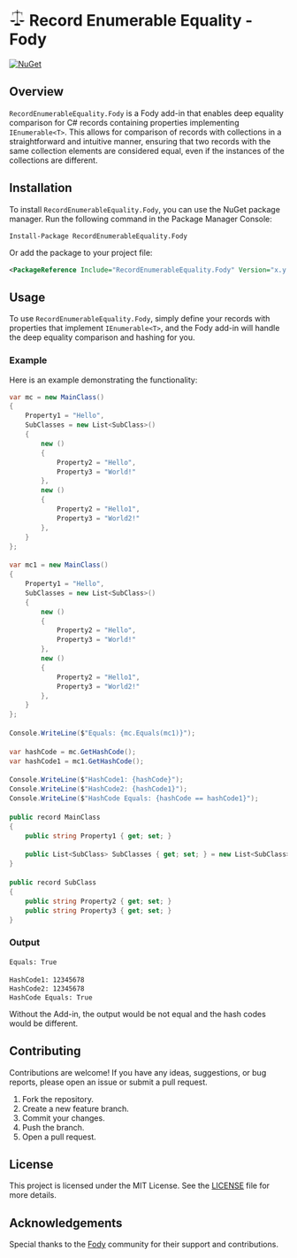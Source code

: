 # <img src="assets/logo.png" height="30px"> Record Enumerable Equality - Fody

[![NuGet](https://img.shields.io/nuget/v/RecordEnumerableEquality.Fody.svg)](https://www.nuget.org/packages/RecordEnumerableEquality.Fody/)
<!-- [![Build Status](https://img.shields.io/github/workflow/status/JKamsker/RecordEnumerableEquality.Fody/CI)](https://github.com/JKamsker/RecordEnumerableEquality.Fody/actions) -->

## Overview

`RecordEnumerableEquality.Fody` is a Fody add-in that enables deep equality comparison for C# records containing properties implementing `IEnumerable<T>`. This allows for comparison of records with collections in a straightforward and intuitive manner, ensuring that two records with the same collection elements are considered equal, even if the instances of the collections are different.

## Installation

To install `RecordEnumerableEquality.Fody`, you can use the NuGet package manager. Run the following command in the Package Manager Console:

```shell
Install-Package RecordEnumerableEquality.Fody
```

Or add the package to your project file:

```xml
<PackageReference Include="RecordEnumerableEquality.Fody" Version="x.y.z" />
```

## Usage

To use `RecordEnumerableEquality.Fody`, simply define your records with properties that implement `IEnumerable<T>`, and the Fody add-in will handle the deep equality comparison and hashing for you.

### Example

Here is an example demonstrating the functionality:

```csharp
var mc = new MainClass()
{
    Property1 = "Hello",
    SubClasses = new List<SubClass>()
    {
        new ()
        {
            Property2 = "Hello",
            Property3 = "World!"
        },
        new ()
        {
            Property2 = "Hello1",
            Property3 = "World2!"
        },
    }
};

var mc1 = new MainClass()
{
    Property1 = "Hello",
    SubClasses = new List<SubClass>()
    {
        new ()
        {
            Property2 = "Hello",
            Property3 = "World!"
        },
        new ()
        {
            Property2 = "Hello1",
            Property3 = "World2!"
        },
    }
};

Console.WriteLine($"Equals: {mc.Equals(mc1)}");

var hashCode = mc.GetHashCode();
var hashCode1 = mc1.GetHashCode();

Console.WriteLine($"HashCode1: {hashCode}");
Console.WriteLine($"HashCode2: {hashCode1}");
Console.WriteLine($"HashCode Equals: {hashCode == hashCode1}");

public record MainClass
{
    public string Property1 { get; set; }

    public List<SubClass> SubClasses { get; set; } = new List<SubClass>();
}

public record SubClass
{
    public string Property2 { get; set; }
    public string Property3 { get; set; }
}
```

### Output

```text
Equals: True

HashCode1: 12345678
HashCode2: 12345678
HashCode Equals: True
```

Without the Add-in, the output would be not equal and the hash codes would be different.

## Contributing

Contributions are welcome! If you have any ideas, suggestions, or bug reports, please open an issue or submit a pull request.

1. Fork the repository.
2. Create a new feature branch.
3. Commit your changes.
4. Push the branch.
5. Open a pull request.

## License

This project is licensed under the MIT License. See the [LICENSE](LICENSE) file for more details.

## Acknowledgements

Special thanks to the [Fody](https://github.com/Fody/Fody) community for their support and contributions.

